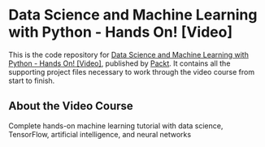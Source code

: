 # Data Science and Machine Learning with Python - Hands On!  [Video]
This is the code repository for [Data Science and Machine Learning with Python - Hands On! [Video]](https://subscription.packtpub.com/video/big-data-and-business-intelligence/9781787127081), published by [Packt](https://www.packtpub.com/?utm_source=github). It contains all the supporting project files necessary to work through the video course from start to finish.
## About the Video Course
Complete hands-on machine learning tutorial with data science, TensorFlow, artificial intelligence, and neural networks 



